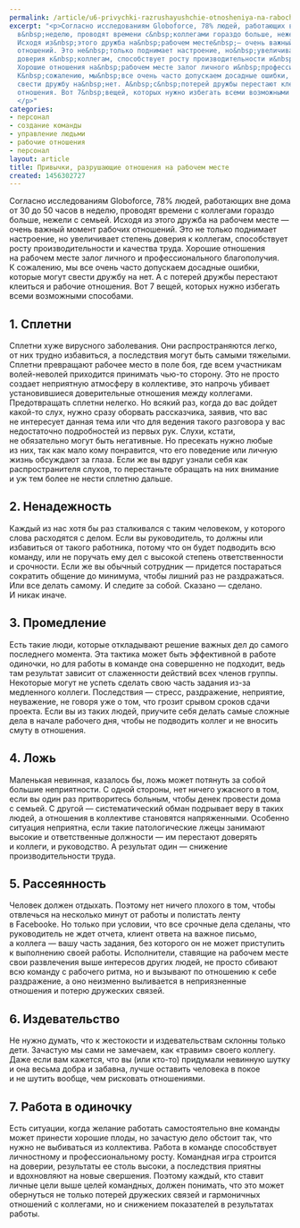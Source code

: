 ```yaml
---
permalink: /article/u6-privychki-razrushayushchie-otnosheniya-na-rabochem-meste
excerpt: "<p>Согласно исследованиям Globoforce, 78% людей, работающих вне дома от&nbsp;30&nbsp;до&nbsp;50&nbsp;часов
  в&nbsp;неделю, проводят времени с&nbsp;коллегами гораздо больше, нежели с&nbsp;семьей.
  Исходя из&nbsp;этого дружба на&nbsp;рабочем месте&nbsp;— очень важный момент рабочих
  отношений. Это не&nbsp;только поднимает настроение, но&nbsp;увеличивает степень
  доверия к&nbsp;коллегам, способствует росту производительности и&nbsp;качества труда.
  Хорошие отношения на&nbsp;рабочем месте залог личного и&nbsp;профессионального благополучия.
  К&nbsp;сожалению, мы&nbsp;все очень часто допускаем досадные ошибки, которые могут
  свести дружбу на&nbsp;нет. А&nbsp;с&nbsp;потерей дружбы перестают клеиться и&nbsp;рабочие
  отношения. Вот 7&nbsp;вещей, которых нужно избегать всеми возможными способами.
  </p>"
categories:
- персонал
- создание команды
- управление людьми
- рабочие отношения
- персонал
layout: article
title: Привычки, разрушающие отношения на рабочем месте
created: 1456302727
---
```

Согласно исследованиям Globoforce, 78% людей, работающих вне дома от 30 до 50 часов в неделю, проводят времени с коллегами гораздо больше, нежели с семьей. Исходя из этого дружба на рабочем месте — очень важный момент рабочих отношений. Это не только поднимает настроение, но увеличивает степень доверия к коллегам, способствует росту производительности и качества труда. Хорошие отношения на рабочем месте залог личного и профессионального благополучия. К сожалению, мы все очень часто допускаем досадные ошибки, которые могут свести дружбу на нет. А с потерей дружбы перестают клеиться и рабочие отношения. Вот 7 вещей, которых нужно избегать всеми возможными способами.

## 1. Сплетни ##

Сплетни хуже вирусного заболевания. Они распространяются легко, от них трудно избавиться, а последствия могут быть самыми тяжелыми. Сплетни превращают рабочее место в поле боя, где всем участникам волей-неволей приходится принимать чью-то сторону. Это не просто создает неприятную атмосферу в коллективе, это напрочь убивает установившиеся доверительные отношения между коллегами. Предотвращать сплетни нелегко. Но всякий раз, когда до вас дойдет какой-то слух, нужно сразу оборвать рассказчика, заявив, что вас не интересует данная тема или что для ведения такого разговора у вас недостаточно подробностей из первых рук. Слухи, кстати, не обязательно могут быть негативные. Но пресекать нужно любые из них, так как мало кому понравится, что его поведение или личную жизнь обсуждают за глаза. Если же вы вдруг узнали себя как распространителя слухов, то перестаньте обращать на них внимание и уж тем более не нести сплетню дальше.

## 2. Ненадежность ##

Каждый из нас хотя бы раз сталкивался с таким человеком, у которого слова расходятся с делом. Если вы руководитель, то должны или избавиться от такого работника, потому что он будет подводить всю команду, или не поручать ему дел с высокой степень ответственности и срочности. Если же вы обычный сотрудник — придется постараться сократить общение до минимума, чтобы лишний раз не раздражаться. Или все делать самому. И следите за собой. Сказано — сделано. И никак иначе.

## 3. Промедление ##

Есть такие люди, которые откладывают решение важных дел до самого последнего момента. Эта тактика может быть эффективной в работе одиночки, но для работы в команде она совершенно не подходит, ведь там результат зависит от слаженности действий всех членов группы. Некоторые могут не успеть сделать свою часть задания из-за медленного коллеги. Последствия — стресс, раздражение, неприятие, неуважение, не говоря уже о том, что грозит срывом сроков сдачи проекта. Если вы из таких людей, приучите себя делать самые сложные дела в начале рабочего дня, чтобы не подводить коллег и не вносить смуту в отношения.

## 4. Ложь ##

Маленькая невинная, казалось бы, ложь может потянуть за собой большие неприятности. С одной стороны, нет ничего ужасного в том, если вы один раз притворитесь больным, чтобы денек провести дома с семьей. С другой — систематический обман подрывает веру в таких людей, а отношения в коллективе становятся напряженными. Особенно ситуация неприятна, если такие патологические лжецы занимают высокие и ответственные должности — им перестают доверять и коллеги, и руководство. А результат один — снижение производительности труда.

## 5. Рассеянность ##

Человек должен отдыхать. Поэтому нет ничего плохого в том, чтобы отвлечься на несколько минут от работы и полистать ленту в Facebooke. Но только при условии, что все срочные дела сделаны, что руководитель не ждет отчета, клиент ответа на важное письмо, а коллега — вашу часть задания, без которого он не может приступить к выполнению своей работы. Исполнители, ставящие на рабочем месте свои развлечения выше интересов других людей, не просто сбивают всю команду с рабочего ритма, но и вызывают по отношению к себе раздражение, а оно неизменно выливается в неприязненные отношения и потерю дружеских связей.

## 6. Издевательство ##

Не нужно думать, что к жестокости и издевательствам склонны только дети. Зачастую мы сами не замечаем, как «травим» своего коллегу. Даже если вам кажется, что вы (или кто-то) придумали невинную шутку и она весьма добра и забавна, лучше оставить человека в покое и не шутить вообще, чем рисковать отношениями.

## 7. Работа в одиночку ##

Есть ситуации, когда желание работать самостоятельно вне команды может принести хорошие плоды, но зачастую дело обстоит так, что нужно не выбиваться из коллектива. Работа в команде способствует личностному и профессиональному росту. Командная игра строится на доверии, результаты ее столь высоки, а последствия приятны и вдохновляют на новые свершения. Поэтому каждый, кто ставит личные цели выше целей командных, должен понимать, что это может обернуться не только потерей дружеских связей и гармоничных отношений с коллегами, но и снижением показателей в результатах работы.
